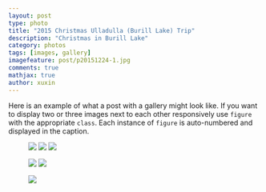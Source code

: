 ```yaml
---
layout: post
type: photo
title: "2015 Christmas Ulladulla (Burill Lake) Trip"
description: "Christmas in Burill Lake"
category: photos
tags: [images, gallery]
imagefeature: post/p20151224-1.jpg
comments: true
mathjax: true
author: xuxin
---
```

Here is an example of what a post with a gallery might look like. If you want to display two or three images next to each other responsively use `figure` with the appropriate `class`. Each instance of `figure` is auto-numbered and displayed in the caption.

<figure class="third">
    <a href="https://farm2.staticflickr.com/1618/23512842614_8040f5241d_k.jpg"><img src="https://farm2.staticflickr.com/1618/23512842614_8040f5241d_k.jpg"></a>
    <a href="https://farm2.staticflickr.com/1541/24087510936_4b10450674_k.jpg"><img src="https://farm2.staticflickr.com/1541/24087510936_4b10450674_k.jpg"></a>
    <a href="https://farm2.staticflickr.com/1670/23820844650_5a830b7cb9_k.jpg"><img src="https://farm2.staticflickr.com/1670/23820844650_5a830b7cb9_k.jpg"></a>
</figure>
<figure class="half">
    <a href="https://farm6.staticflickr.com/5631/24058182376_d43418a48f_k.jpg"><img src="https://farm6.staticflickr.com/5631/24058182376_d43418a48f_k.jpg"></a>
    <a href="https://farm6.staticflickr.com/5769/24078068726_c37a1db5d1_k.jpg"><img src="https://farm6.staticflickr.com/5769/24078068726_c37a1db5d1_k.jpg"></a>
</figure>
<figure>
    <a href="https://farm2.staticflickr.com/1656/23798146660_71713ab655_k.jpg"><img src="https://farm2.staticflickr.com/1656/23798146660_71713ab655_k.jpg"></a>
</figure>



